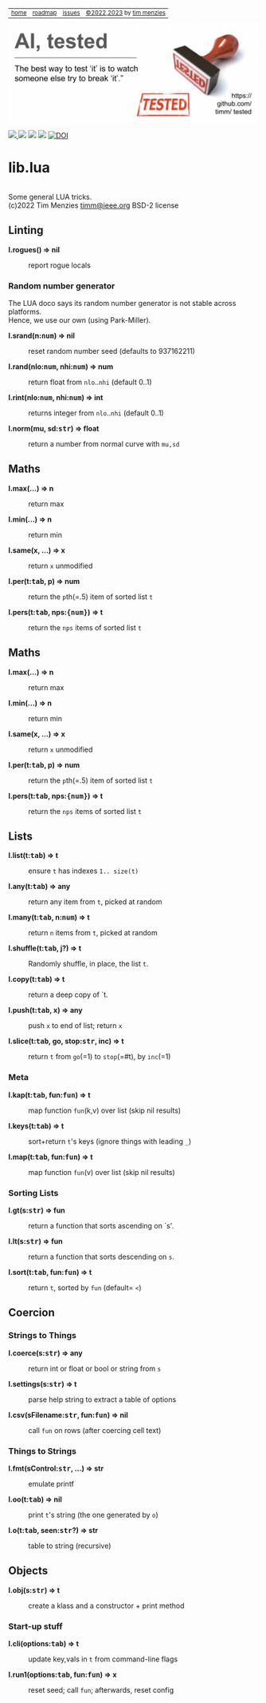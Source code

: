 <small><p>&nbsp;
<a name=top></a>
<table><tr> 
<td><a href="/README.md#top">home</a>
<td><a href="/ROADMAP.md">roadmap</a>
<td><a href="http:github.com/timm/tested/issues">issues</a>
<td> <a href="/LICENSE.md">&copy;2022,2023</a> by <a href="http://menzies.us">tim menzies</a>
</tr></table></small>
<img  align=center width=600 src="/docs/img/banner.png"></p>
<p> <img src="https://img.shields.io/badge/task-ai-blueviolet"><a
href="https://github.com/timm/tested/actions/workflows/tests.yml"> <img 
 src="https://github.com/timm/tested/actions/workflows/tests.yml/badge.svg"></a> <img 
 src="https://img.shields.io/badge/language-lua-orange"> <img 
 src="https://img.shields.io/badge/purpose-teaching-yellow"> <a 
 href="https://zenodo.org/badge/latestdoi/569981645"> <img 
 src="https://zenodo.org/badge/569981645.svg" alt="DOI"></a></p>


# lib.lua

```css
```
 
Some general LUA tricks.    	
(c)2022 Tim Menzies <timm@ieee.org> BSD-2 license	
## Linting	

<dl>
<dt><b> l.rogues() &rArr;  nil </b></dt><dd>

 report rogue locals

</dd>
</dl>

### Random number generator	
The LUA doco says its random number generator is not stable across platforms.	
Hence, we use our own (using Park-Miller).	

<dl>
<dt><b> l.srand(n:<tt>num</tt>) &rArr;  nil </b></dt><dd>

 reset random number seed (defaults to 937162211) 

</dd>
<dt><b> l.rand(nlo:<tt>num</tt>, nhi:<tt>num</tt>) &rArr;  num </b></dt><dd>

 return float from `nlo`..`nhi` (default 0..1)

</dd>
<dt><b> l.rint(nlo:<tt>num</tt>, nhi:<tt>num</tt>) &rArr;  int </b></dt><dd>

 returns integer from `nlo`..`nhi` (default 0..1)

</dd>
<dt><b> l.norm(mu, sd:<tt>str</tt>) &rArr;  float </b></dt><dd>

 return a number from normal curve with `mu,sd`

</dd>
</dl>

## Maths	

<dl>
<dt><b> l.max(...) &rArr;  n </b></dt><dd>

 return max

</dd>
<dt><b> l.min(...) &rArr;  n </b></dt><dd>

 return min

</dd>
<dt><b> l.same(x, ...) &rArr;  x </b></dt><dd>

 return `x` unmodified

</dd>
<dt><b> l.per(t:<tt>tab</tt>, p) &rArr;  num </b></dt><dd>

 return the `p`th(=.5) item of sorted list `t`

</dd>
<dt><b> l.pers(t:<tt>tab</tt>, nps:<tt>{num}</tt>) &rArr;  t </b></dt><dd>

 return the `nps` items of sorted list `t`

</dd>
</dl>

## Maths	

<dl>
<dt><b> l.max(...) &rArr;  n </b></dt><dd>

 return max

</dd>
<dt><b> l.min(...) &rArr;  n </b></dt><dd>

 return min

</dd>
<dt><b> l.same(x, ...) &rArr;  x </b></dt><dd>

 return `x` unmodified

</dd>
<dt><b> l.per(t:<tt>tab</tt>, p) &rArr;  num </b></dt><dd>

 return the `p`th(=.5) item of sorted list `t`

</dd>
<dt><b> l.pers(t:<tt>tab</tt>, nps:<tt>{num}</tt>) &rArr;  t </b></dt><dd>

 return the `nps` items of sorted list `t`

</dd>
</dl>

## Lists	

<dl>
<dt><b> l.list(t:<tt>tab</tt>) &rArr;  t </b></dt><dd>

 ensure `t` has indexes `1.. size(t)`

</dd>
<dt><b> l.any(t:<tt>tab</tt>) &rArr;  any </b></dt><dd>

 return any item from `t`, picked at random

</dd>
<dt><b> l.many(t:<tt>tab</tt>, n:<tt>num</tt>) &rArr;  t </b></dt><dd>

 return `n` items from `t`, picked at random

</dd>
<dt><b> l.shuffle(t:<tt>tab</tt>,    j?) &rArr;  t </b></dt><dd>

  Randomly shuffle, in place, the list `t`.

</dd>
<dt><b> l.copy(t:<tt>tab</tt>) &rArr;  t </b></dt><dd>

 return a deep copy of `t.

</dd>
<dt><b> l.push(t:<tt>tab</tt>,  x) &rArr;  any </b></dt><dd>

 push `x` to end of list; return `x` 

</dd>
<dt><b> l.slice(t:<tt>tab</tt>,  go,  stop:<tt>str</tt>,  inc) &rArr;  t </b></dt><dd>

 return `t` from `go`(=1) to `stop`(=#t), by `inc`(=1)

</dd>
</dl>

### Meta	

<dl>
<dt><b> l.kap(t:<tt>tab</tt>,  fun:<tt>fun</tt>) &rArr;  t </b></dt><dd>

 map function `fun`(k,v) over list (skip nil results) 

</dd>
<dt><b> l.keys(t:<tt>tab</tt>) &rArr;  t </b></dt><dd>

 sort+return `t`'s keys (ignore things with leading `_`)

</dd>
<dt><b> l.map(t:<tt>tab</tt>,  fun:<tt>fun</tt>) &rArr;  t </b></dt><dd>

 map function `fun`(v) over list (skip nil results) 

</dd>
</dl>

### Sorting Lists	

<dl>
<dt><b> l.gt(s:<tt>str</tt>) &rArr;  fun </b></dt><dd>

 return a function that sorts ascending on `s'.

</dd>
<dt><b> l.lt(s:<tt>str</tt>) &rArr;  fun </b></dt><dd>

 return a function that sorts descending on `s`.

</dd>
<dt><b> l.sort(t:<tt>tab</tt>,  fun:<tt>fun</tt>) &rArr;  t </b></dt><dd>

 return `t`,  sorted by `fun` (default= `<`)

</dd>
</dl>

## Coercion	
### Strings to Things	

<dl>
<dt><b> l.coerce(s:<tt>str</tt>) &rArr;  any </b></dt><dd>

 return int or float or bool or string from `s`

</dd>
<dt><b> l.settings(s:<tt>str</tt>) &rArr;  t </b></dt><dd>

  parse help string to extract a table of options

</dd>
<dt><b> l.csv(sFilename:<tt>str</tt>, fun:<tt>fun</tt>) &rArr;  nil </b></dt><dd>

 call `fun` on rows (after coercing cell text)

</dd>
</dl>

### Things to Strings	

<dl>
<dt><b> l.fmt(sControl:<tt>str</tt>, ...) &rArr;  str </b></dt><dd>

 emulate printf

</dd>
<dt><b> l.oo(t:<tt>tab</tt>) &rArr;  nil </b></dt><dd>

 print `t`'s string (the one generated by `o`)

</dd>
<dt><b> l.o(t:<tt>tab</tt>,   seen:<tt>str</tt>?) &rArr;  str </b></dt><dd>

 table to string (recursive)

</dd>
</dl>

## Objects	

<dl>
<dt><b> l.obj(s:<tt>str</tt>) &rArr;  t </b></dt><dd>

 create a klass and a constructor + print method

</dd>
</dl>

### Start-up stuff	

<dl>
<dt><b> l.cli(options:<tt>tab</tt>) &rArr;  t </b></dt><dd>

 update key,vals in `t` from command-line flags

</dd>
<dt><b> l.run1(options:<tt>tab</tt>, fun:<tt>fun</tt>) &rArr; x </b></dt><dd>

 reset seed; call `fun`; afterwards, reset config

</dd>
</dl>

